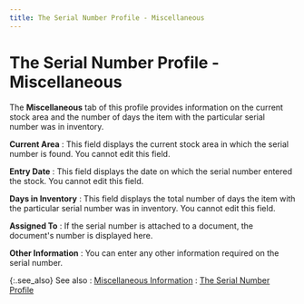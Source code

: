 ```yaml
---
title: The Serial Number Profile - Miscellaneous
---
```


# The Serial Number Profile - Miscellaneous


The **Miscellaneous** tab of this  profile provides information on the current stock area and the number  of days the item with the particular serial number was in inventory.


**Current Area**
: This field displays the current stock area in which  the serial number is found. You cannot edit this field.


**Entry Date**
: This field displays the date on which the serial  number entered the stock. You cannot edit this field.


**Days in Inventory**
: This field displays the total number of days the  item with the particular serial number was in inventory. You cannot edit  this field.


**Assigned To**
: If the serial number is attached to a document,  the document's number is displayed here.


**Other Information**
: You can enter any other information required on  the serial number.


{:.see_also}
See also
: [Miscellaneous  Information]({{site.wm_baseurl}}/serial-num-trk/serial-number-details/miscellaneous_information_serial_no_details.html)
: [The Serial  Number Profile]({{site.wm_baseurl}}/serial-num-trk/serial-number-details/the-serial-number-profile/the_serial_number_profile_1.html)
